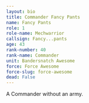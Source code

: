 ```yaml
---
layout: bio
title: Commander Fancy Pants
name: Fancy Pants
role: 1
role-name: Mechwarrior
callsign: Fancy...pants
age: 43
rank-number: 40
rank-name: Commander
unit: Bandersnatch Awesome
force: Force Awesome
force-slug: force-awesome
dead: False
---
```

A Commander without an army.
